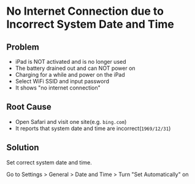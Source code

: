 # No Internet Connection due to Incorrect System Date and Time

## Problem
* iPad is NOT activated and is no longer used
* The battery drained out and can NOT power on
* Charging for a while and power on the iPad
* Select WiFi SSID and input password
* It shows "no internet connection"

## Root Cause
* Open Safari and visit one site(e.g. `bing.com`)
* It reports that system date and time are incorrect(`1969/12/31`)

## Solution
Set correct system date and time.

Go to Settings > General > Date and Time > Turn "Set Automatically" on
